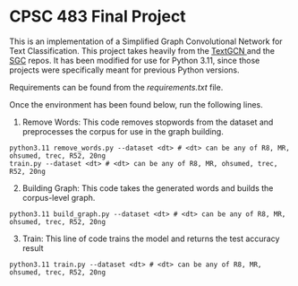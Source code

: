 # CPSC 483 Final Project

This is an implementation of a Simplified Graph Convolutional Network for Text Classification. This project takes heavily from the [TextGCN ]([url](https://github.com/yao8839836/text_gcn))and the [SGC]([https://github.com/Tiiiger/SGC/](https://github.com/Tiiiger/SGC/)) repos. It has been modified for use for Python 3.11, since those projects were specifically meant for previous Python versions. 

Requirements can be found from the _requirements.txt_ file. 

Once the environment has been found below, run the following lines. 

1) Remove Words: This code removes stopwords from the dataset and preprocesses the corpus for use in the graph building. 
```
python3.11 remove_words.py --dataset <dt> # <dt> can be any of R8, MR, ohsumed, trec, R52, 20ng
train.py --dataset <dt> # <dt> can be any of R8, MR, ohsumed, trec, R52, 20ng
```

2) Building Graph: This code takes the generated words and builds the corpus-level graph.
```
python3.11 build_graph.py --dataset <dt> # <dt> can be any of R8, MR, ohsumed, trec, R52, 20ng
```

3) Train: This line of code trains the model and returns the test accuracy result
```
python3.11 train.py --dataset <dt> # <dt> can be any of R8, MR, ohsumed, trec, R52, 20ng
```
